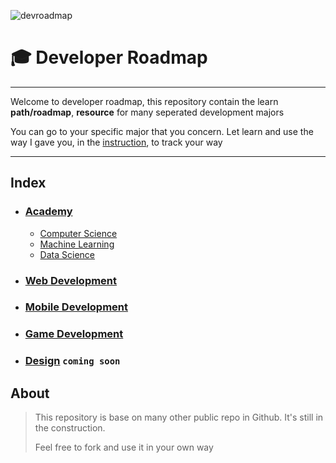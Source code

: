 ![devroadmap](https://github.com/luuductrung1234/dev-roadmap/blob/master/devroadmap.png)

# :mortar_board: Developer Roadmap

***

Welcome to developer roadmap, this repository contain the learn **path/roadmap**, **resource** for many seperated development majors

You can go to your specific major that you concern. Let learn and use the way I gave you, in the [instruction](), to track your way

***


## Index
* ### [Academy](https://github.com/luuductrung1234/dev-roadmap/projects/2)   
   *  [Computer Science]()
   *  [Machine Learning]()
   *  [Data Science]()
  
* ### [Web Development]()
* ### [Mobile Development]()
* ### [Game Development]()
* ### [Design]()              `coming soon`


## About
> This repository is base on many other public repo in Github. It's still in the construction.
>
> Feel free to fork and use it in your own way
